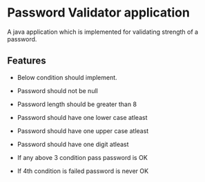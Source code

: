 # Password Validator application

A java application which is implemented for validating strength of a password.

## Features
* Below condition should implement.
* Password should not be null
* Password length should be greater than 8
* Password should have one lower case atleast
* Password should have one upper case atleast
* Password should have one digit atleast

* If any above 3 condition pass password is OK

* If 4th condition is failed password is never OK